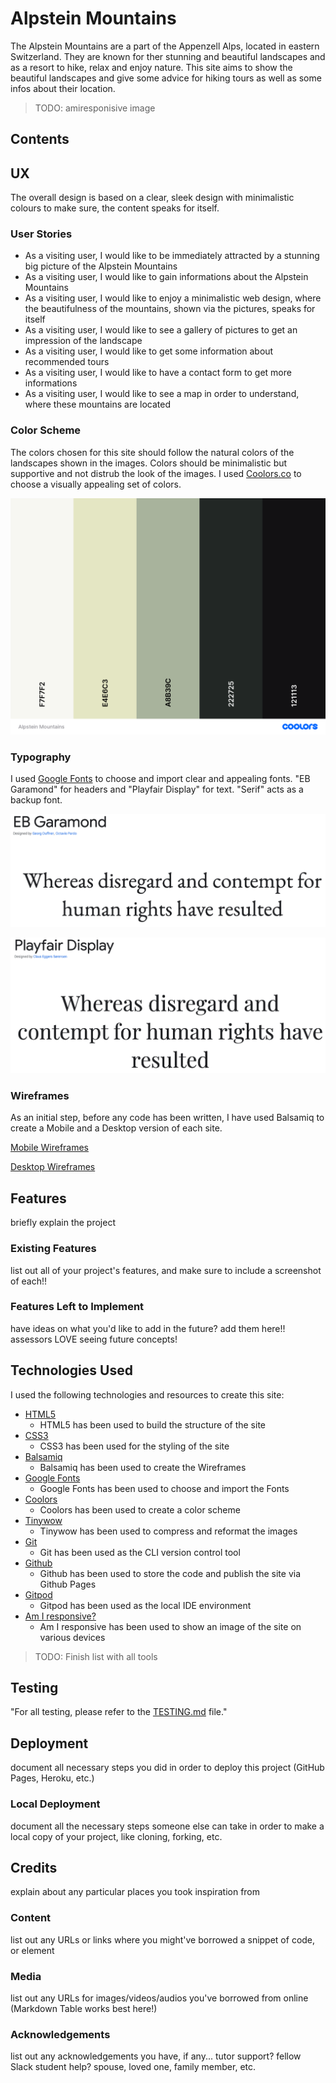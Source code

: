 # __Alpstein Mountains__
The Alpstein Mountains are a part of the Appenzell Alps, located in eastern Switzerland. They are known for ther stunning and beautiful landscapes and as a resort to hike, relax and enjoy nature.
This site aims to show the beautiful landscapes and give some advice for hiking tours as well as some infos about their location.
    
    
>TODO: amiresponisive image

## __Contents__

## __UX__
The overall design is based on a clear, sleek design with minimalistic colours to make sure, the content speaks for itself.

### __User Stories__
- As a visiting user, I would like to be immediately attracted by a stunning big picture of the Alpstein Mountains 
- As a visiting user, I would like to gain informations about the Alpstein Mountains
- As a visiting user, I would like to enjoy a minimalistic web design, where the beautifulness of the mountains, shown via the pictures, speaks for itself
- As a visiting user, I would like to see a gallery of pictures to get an impression of the landscape
- As a visiting user, I would like to get some information about recommended tours
- As a visiting user, I would like to have a contact form to get more informations
- As a visiting user, I would like to see a map in order to understand, where these mountains are located

### __Color Scheme__
The colors chosen for this site should follow the natural colors of the landscapes shown in the images. Colors should be minimalistic but supportive and not distrub the look of the images.
I used [Coolors.co](https://coolors.co/f7f7f2-e4e6c3-a8b39c-222725-121113) to choose a visually appealing set of colors.

![Color Scheme](https://github.com/rpf13/alpstein-mountains/blob/main/docs/Coolors_Alpstein_Mountains.png)

### __Typography__
I used [Google Fonts](https://fonts.google.com/) to choose and import clear and appealing fonts. "EB Garamond" for headers and "Playfair Display" for text. "Serif" acts as a backup font.

![EB Garamond](https://github.com/rpf13/alpstein-mountains/blob/main/docs/Font_EB_Garamond.png)

![Playfair Display](https://github.com/rpf13/alpstein-mountains/blob/main/docs/Font_Playfair_Display.png)
    
### __Wireframes__
As an initial step, before any code has been written, I have used Balsamiq to create a Mobile and a Desktop version of each site.

[Mobile Wireframes](https://github.com/rpf13/alpstein-mountains/blob/main/docs/wireframes/Mobile.png)

[Desktop Wireframes](https://github.com/rpf13/alpstein-mountains/blob/main/docs/wireframes/Desktop.png)
     
## __Features__
briefly explain the project
    
### __Existing Features__
list out all of your project's features, and make sure to include a screenshot of each!!
    
### __Features Left to Implement__
have ideas on what you'd like to add in the future? add them here!! assessors LOVE seeing future concepts!
    
## __Technologies Used__
I used the following technologies and resources to create this site:

- [HTML5](https://www.w3.org/standards/webdesign/htmlcss)
    - HTML5 has been used to build the structure of the site
- [CSS3](https://www.w3.org/standards/webdesign/htmlcss)
    - CSS3 has been used for the styling of the site
- [Balsamiq](https://balsamiq.com)
    - Balsamiq has been used to create the Wireframes
- [Google Fonts](https://fonts.google.com)
    - Google Fonts has been used to choose and import the Fonts
- [Coolors](https://coolors.co)
    - Coolors has been used to create a color scheme
- [Tinywow](https://tinywow.com)
    - Tinywow has been used to compress and reformat the images
- [Git](https://git-scm.com)
    - Git has been used as the CLI version control tool
- [Github](https://github.com)
    - Github has been used to store the code and publish the site via Github Pages
- [Gitpod](https://gitpod.io/)
    - Gitpod has been used as the local IDE environment
- [Am I responsive?](https://ui.dev/amiresponsive)
    - Am I responsive has been used to show an image of the site on various devices




>TODO: Finish list with all tools
    
## __Testing__
"For all testing, please refer to the [TESTING.md](TESTING.md) file."
    
## __Deployment__
document all necessary steps you did in order to deploy this project (GitHub Pages, Heroku, etc.)
    
### __Local Deployment__
document all the necessary steps someone else can take in order to make a local copy of your project, like cloning, forking, etc.
    
## __Credits__
explain about any particular places you took inspiration from
    
### __Content__
list out any URLs or links where you might've borrowed a snippet of code, or element
    
### __Media__
list out any URLs for images/videos/audios you've borrowed from online (Markdown Table works best here!)
    
### __Acknowledgements__
list out any acknowledgements you have, if any... tutor support? fellow Slack student help? spouse, loved one, family member, etc.
    
